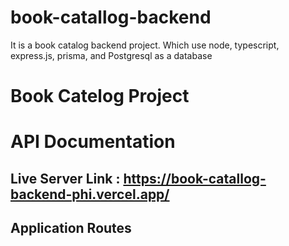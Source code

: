 # book-catallog-backend
It is a book catalog backend project.  Which use node, typescript, express.js, prisma, and Postgresql as a database

# Book Catelog Project

# API Documentation

## Live Server Link : https://book-catallog-backend-phi.vercel.app/

## Application Routes



